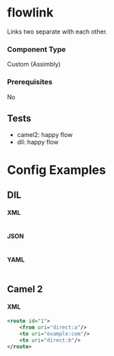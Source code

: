 # flowlink

Links two separate with each other.

### Component Type

Custom (Assimbly)

### Prerequisites

No

## Tests

- camel2: happy flow
- dil: happy flow

# Config Examples

## DIL

#### XML

```xml

```

#### JSON

```json

```

#### YAML

```yaml

```

## Camel 2

#### XML

```xml
<route id="1">
    <from uri="direct:a"/>
    <to uri="example:com"/>
    <to uri="direct:b"/>
</route>
```



